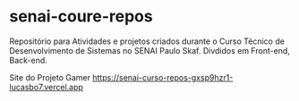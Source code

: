 # senai-coure-repos
Repositório para Atividades e projetos criados durante o Curso Técnico de Desenvolvimento de Sistemas no SENAI Paulo Skaf.
Divdidos em Front-end, Back-end.

Site do Projeto Gamer
https://senai-curso-repos-gxsp9hzr1-lucasbo7.vercel.app

